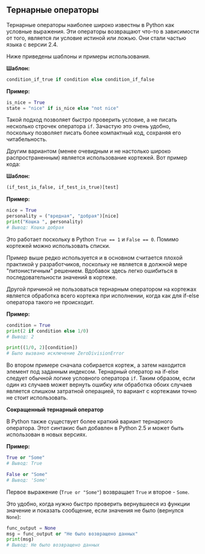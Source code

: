 ## Тернарные операторы

Тернарные операторы наиболее широко известны в Python как условные выражения.
Эти операторы возвращают что-то в зависимости от того, является ли условие
истиной или ложью. Они стали частью языка с версии 2.4.

Ниже приведены шаблоны и примеры использования.

**Шаблон:**

```python
condition_if_true if condition else condition_if_false
```

**Пример:**

```python
is_nice = True
state = "nice" if is_nice else "not nice"
```

Такой подход позволяет быстро проверить условие, а не писать несколько строчек
оператора `if`. Зачастую это очень удобно, поскольку позволяет писать более
компактный код, сохраняя его читабельность.

Другим вариантом (менее очевидным и не настолько широко распространенным)
является использование кортежей. Вот пример кода:

**Шаблон:**

```python
(if_test_is_false, if_test_is_true)[test]
```

**Пример:**

```python
nice = True
personality = ("вредная", "добрая")[nice]
print("Кошка ", personality)
# Вывод: Кошка добрая
```

Это работает поскольку в Python `True == 1` и `False == 0`. Помимо кортежей
можно использовать списки.

Пример выше редко используется и в основном считается плохой практикой у
разработчиков, поскольку не является в должной мере "питонистичным" решением.
Вдобавок здесь легко ошибиться в последовательности значений в кортеже.

Другой причиной не пользоваться тернарным оператором на кортежах является
обработка всего кортежа при исполнении, когда как для if-else оператора
такого не происходит.

**Пример:**

```python
condition = True
print(2 if condition else 1/0)
# Вывод: 2

print((1/0, 2)[condition])
# Было вызвано исключение ZeroDivisionError
```

Во втором примере сначала собирается кортеж, а затем находится элемент под
заданным индексом. Тернарный оператор на if-else следует обычной логике
условного оператора `if`. Таким образом, если один из случаев может вернуть
ошибку или обработка обоих случаев является слишком затратной операцией, то
вариант с кортежами точно не стоит использовать.

**Сокращенный тернарный оператор**

В Python также существует более краткий вариант тернарного оператора.
Этот синтакис был добавлен в Python 2.5 и может быть использован в новых
версиях.

**Пример:**

```python
True or "Some"
# Вывод: True

False or "Some"
# Вывод: 'Some'
```

Первое выражение (`True or "Some"`) возвращает `True` и второе - `Some`.

Это удобно, когда нужно быстро проверить вернувшееся из функции значение и
показать сообщение, если значения не было (вернулся `None`):

```python
func_output = None
msg = func_output or "Не было возвращено данных"
print(msg)
# Вывод: Не было возвращено данных
```

